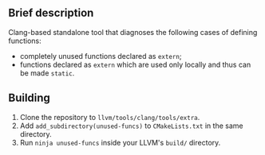 Brief description
-----------------

Clang-based standalone tool that diagnoses the following cases of defining 
functions:

 - completely unused functions declared as `extern`;
 - functions declared as `extern` which are used only locally and thus can be 
 made `static`.

Building
--------

1. Clone the repository to `llvm/tools/clang/tools/extra`.
2. Add `add_subdirectory(unused-funcs)` to `CMakeLists.txt` in the same 
   directory.
3. Run `ninja unused-funcs` inside your LLVM's `build/` directory.
